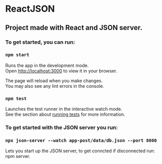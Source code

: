 # ReactJSON
## Project made with React and JSON server.

### To get started, you can run:

### `npm start`

Runs the app in the development mode.\
Open [http://localhost:3000](http://localhost:3000) to view it in your browser.

The page will reload when you make changes.\
You may also see any lint errors in the console.

### `npm test`

Launches the test runner in the interactive watch mode.\
See the section about [running tests](https://facebook.github.io/create-react-app/docs/running-tests) for more information.


### To get started with the JSON server you run: 

### `npx json-server --watch app-post/data/db.json --port 8000`

Lets you start up the JSON server, to get conncted if disconnected run: npm server. 